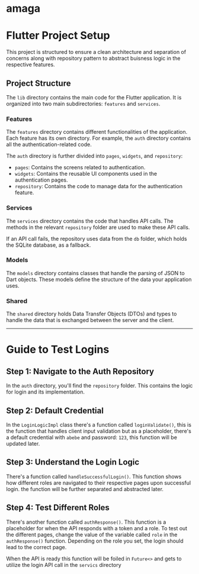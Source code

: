 # amaga

# Flutter Project Setup

This project is structured to ensure a clean architecture and separation of concerns along with repository pattern to abstract buisness logic in the respective features.

## Project Structure

The `lib` directory contains the main code for the Flutter application. It is organized into two main subdirectories: `features` and `services`.

### Features

The `features` directory contains different functionalities of the application. Each feature has its own directory. For example, the `auth` directory contains all the authentication-related code.

The `auth` directory is further divided into `pages`, `widgets`, and `repository`:

- `pages`: Contains the screens related to authentication.
- `widgets`: Contains the reusable UI components used in the authentication pages.
- `repository`: Contains the code to manage data for the authentication feature.

### Services

The `services` directory contains the code that handles API calls. The methods in the relevant `repository` folder are used to make these API calls.

If an API call fails, the repository uses data from the `db` folder, which holds the SQLite database, as a fallback.

### Models

The `models` directory contains classes that handle the parsing of JSON to Dart objects. These models define the structure of the data your application uses.

### Shared

The `shared` directory holds Data Transfer Objects (DTOs) and types to handle the data that is exchanged between the server and the client.

---

# Guide to Test Logins

## Step 1: Navigate to the Auth Repository

In the `auth` directory, you'll find the `repository` folder. This contains the logic for login and its implementation.

## Step 2: Default Credential 

In the `LoginLogicImpl` class there's a function called `loginValidate()`, this is the function that handles client input validation but as a placeholder, there's a default credential with `abebe` and password: `123`, this function will be updated later.   

## Step 3: Understand the Login Logic

There's a function called `handleSuccessfulLogin()`. This function shows how different roles are navigated to their respective pages upon successful login. the function will be further separated and abstracted later.

## Step 4: Test Different Roles

There's another function called `authResponse()`. This function is a placeholder for when the API responds with a token and a role. To test out the different pages, change the value of the variable called `role` in the `authResponse()` function. Depending on the role you set, the login should lead to the correct page.

When the API is ready this function will be foiled in `Future<>` and gets to utilize the login API call in the `servics` directory
